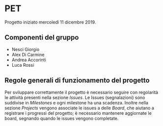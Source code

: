 # PET

Progetto iniziato mercoledì 11 dicembre 2019.

## Componenti del gruppo

- Nesci Giorgio
- Alex Di Carmine
- Andrea Accorinti
- Luca Rossi

## Regole generali di funzionamento del progetto

Per sviluppare correttamente il progetto è necessario seguire con regolarità le attività presenti nella sezione *Issues*.
Le Issues (segnalazioni) sono suddivise in *Milestones* e ogni milestone ha una scadenza.
Inoltre nella sezione *Projects* vengono associate le issues a delle *Board*, che aiutano a registrare i progressi del progetto; è necessario mantenere aggiornate le board, segnando quando le issues vengono completate.
